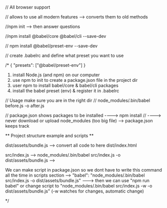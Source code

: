 // All browser support

// allows to use all modern features --> converts them to old methods




//npm init --> then answer questions

//npm install @babel/core @babel/cli --save-dev

// npm install @babel/preset-env --save-dev

// create .babelrc and define what preset you want to use

/*
{
    "presets": ["@babel/preset-env"]
}



1. install Node.js (and npm) on our computer
2. use npm to init to create a package.json file in the project dir
3. user npm to install babel/core & babel/cli packages
4. install the babel preset (env) & register it in .babelrc


// Usage
make sure you are in the right dir
// node_modules/.bin/babel before.js -o after.js

// package.json shows packages to be installed ----> npm install
// ----> never download or upload node_modules (too big file) --> package.json keeps track

** Project structure example and scripts **

dist/assets/bundle.js --> convert all code to here
dist/index.html

src/index.js --> node_modules/.bin/babel src/index.js -o dist/assets/bundle.js -->

We can make script in package.json so we dont have to write this command all the time
in scripts section -->
"babel": "node_modules/.bin/babel src/index.js -o dist/assets/bundle.js"
---> then we can use "npm run babel"
or change script to "node_modules/.bin/babel src/index.js -w -o dist/assets/bundle.js" (-w watches for changes, automatic change)


*/

